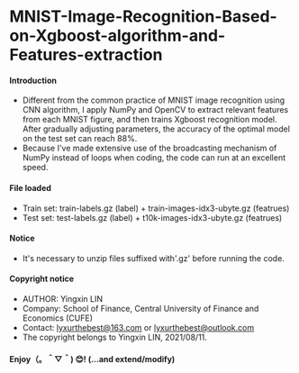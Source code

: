# MNIST-Image-Recognition-Based-on-Xgboost-algorithm-and-Features-extraction
#### Introduction
- Different from the common practice of MNIST image recognition using CNN algorithm, I apply NumPy and OpenCV to extract relevant features from each MNIST figure, and then trains Xgboost recognition model. After gradually adjusting parameters, the accuracy of the optimal model on the test set can reach 88%.
- Because I've made extensive use of the broadcasting mechanism of NumPy instead of loops when coding, the code can run at an excellent speed.
#### File loaded
- Train set: train-labels.gz (label) + train-images-idx3-ubyte.gz (featrues)
- Test set: test-labels.gz (label) + t10k-images-idx3-ubyte.gz (featrues)
#### Notice
- It's necessary to unzip files suffixed with'.gz' before running the code.
#### Copyright notice
- AUTHOR: Yingxin LIN
- Company: School of Finance, Central University of Finance and Economics (CUFE)
- Contact: lyxurthebest@163.com or lyxurthebest@outlook.com
- The copyright belongs to Yingxin LIN, 2021/08/11.
#### Enjoy（。＾▽＾) 😊! (...and extend/modify)
